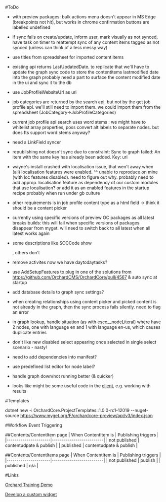 #ToDo

* with preview packages:
bulk actions menu doesn't appear in MS Edge (breakpoints not hit), but works in chrome
confirmation buttons are labelled undefined

* if sync fails on create/update, inform user, mark visually as not synced, have task on timer to reattempt sync of any content items tagged as not synced (unless can think of a less messy way)
* use titles from spreadsheet for imported content items
* existing api returns LastUpdatedDate. to replicate that we'll have to update the graph sync code to store the contentitems lastmodified date into the graph
  probably need a part to surface the content modified date in the ui and sync it to the db
* use JobProfileWebsiteUrl as uri
* job categories are returned by the search api, but not by the get job profile api. we'll still need to import them. we could import them from the spreadsheet (JobCategory->JobProfileCategories)
* current job profile api search uses word stems : we might have to whitelist array properties, poss convert alt labels to separate nodes. but does fts support word stems anyway?
* need a LinkField syncer
* republishing not doesn't sync due to constraint:
    Sync to graph failed: An item with the same key has already been added. Key: uri
* wayne's install crashed with localisation issue, that wen't away when (all) localisation features were enabled.
^^ unable to reproduce on mine (with loc features disabled). need to figure out why. probably need to add approp. localisation feature as dependency of our custom modules that use localisation? or add it as an enabled features in the startup recipe
probably when run under gb culture
* other requirements is in job profile content type as a html field -> think it should be a content picker
* currently using specific versions of preview OC packages as all latest breaks builds: this will fail when specific versions of packages disappear from myget. will need to switch back to all latest when all latest works again
* some descriptions like SOCCode show <p></p>, others don't
* remove activites now we have daytodaytasks?
* use AddSetupFeatures to plug in one of the solutions from https://github.com/OrchardCMS/OrchardCore/pull/4567 & auto sync at startup
* add database details to graph sync settings?
* when creating relationships using content picker and picked content is not already in the graph, then the sync process fails silently. need to flag an error
* in graph lookup, handle situation (as with esco__nodeLiteral) where have 2 nodes, one with language en and 1 with language en-us, which causes duplicate entries
* don't like new disabled select appearing once selected in single select scenario - nasty!
* need to add dependencies into manifest?
* use predefined list editor for node label?
* handle graph down/not running better (& quicker)
* looks like might be some useful code in the [client](https://github.com/Readify/Neo4jClient), e.g. working with results

#Templates

dotnet new -i OrchardCore.ProjectTemplates::1.0.0-rc1-12019 --nuget-source https://www.myget.org/F/orchardcore-preview/api/v3/index.json

#Workflow Event Triggering

##Contents/ContentItem page
| When ContentItem is  | Publishing triggers      |
|----------------------|--------------------------|
| not published        | contentudpate & publish  |
| published            | contentudpate & publish  |

##Contents/ContentItems page
| When ContentItem is  | Publishing triggers      |
|----------------------|--------------------------|
| not published        | publish                  |
| published            | n/a                      |

#Links

[Orchard Training Demo](https://github.com/Lombiq/Orchard-Training-Demo-Module/blob/orchard-core/StartLearningHere.md)

[Develop a custom widget](https://www.davidhayden.me/blog/develop-a-custom-widget-in-orchard-core-cms)
